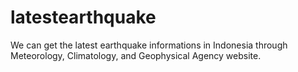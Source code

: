 # latestearthquake
We can get the latest earthquake informations in Indonesia through Meteorology, Climatology, and Geophysical Agency website.
